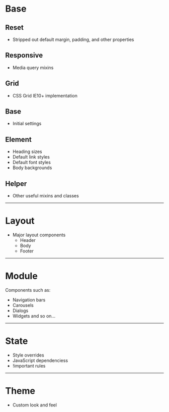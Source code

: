 Base
======

## Reset
* Stripped out default margin, padding, and other properties

## Responsive
* Media query mixins

## Grid
* CSS Grid IE10+ implementation

## Base
* Initial settings

## Element
* Heading sizes
* Default link styles
* Default font styles
* Body backgrounds

## Helper
* Other useful mixins and classes

----------

Layout
======

* Major layout components
  * Header
  * Body
  * Footer

----------

Module
======

Components such as:
* Navigation bars
* Carousels
* Dialogs
* Widgets and so on...

----------

State
======

* Style overrides
* JavaScript dependenciess
* !important rules

----------

Theme
======

* Custom look and feel